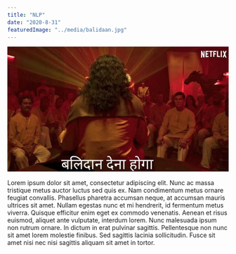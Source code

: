 ```yaml
---
title: "NLP"
date: "2020-8-31"
featuredImage: "../media/balidaan.jpg"
---
```


![image here](../media/balidaan.jpg)

Lorem ipsum dolor sit amet, consectetur adipiscing elit. Nunc ac massa tristique metus auctor luctus sed quis ex. Nam condimentum metus ornare feugiat convallis. Phasellus pharetra accumsan neque, at accumsan mauris ultrices sit amet. Nullam egestas nunc et mi hendrerit, id fermentum metus viverra. Quisque efficitur enim eget ex commodo venenatis. Aenean et risus euismod, aliquet ante vulputate, interdum lorem. Nunc malesuada ipsum non rutrum ornare. In dictum in erat pulvinar sagittis. Pellentesque non nunc sit amet lorem molestie finibus. Sed sagittis lacinia sollicitudin. Fusce sit amet nisi nec nisi sagittis aliquam sit amet in tortor. 